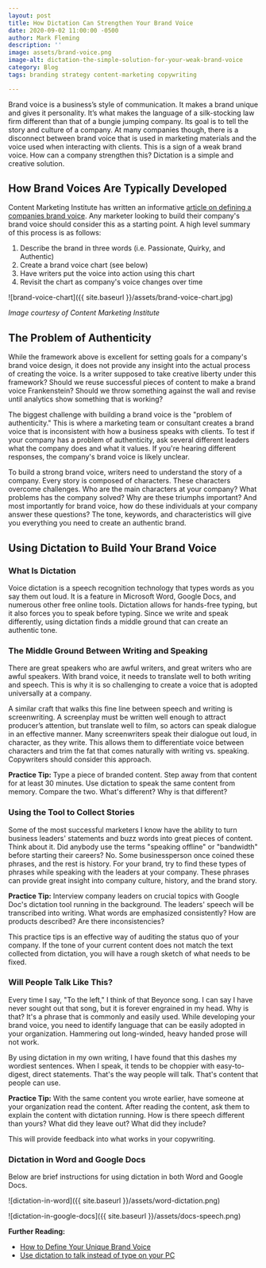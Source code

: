 ```yaml
---
layout: post
title: How Dictation Can Strengthen Your Brand Voice
date: 2020-09-02 11:00:00 -0500
author: Mark Fleming
description: ''
image: assets/brand-voice.png
image-alt: dictation-the-simple-solution-for-your-weak-brand-voice
category: Blog
tags: branding strategy content-marketing copywriting

---
```

Brand voice is a business’s style of communication. It makes a brand unique and gives it personality. It’s what makes the language of a silk-stocking law firm different than that of a bungie jumping company. Its goal is to tell the story and culture of a company. At many companies though, there is a disconnect between brand voice that is used in marketing materials and the voice used when interacting with clients. This is a sign of a weak brand voice. How can a company strengthen this? Dictation is a simple and creative solution.

## How Brand Voices Are Typically Developed

Content Marketing Institute has written an informative [article on defining a companies brand voice](https://contentmarketinginstitute.com/2015/10/define-brand-voice/). Any marketer looking to build their company's brand voice should consider this as a starting point. A high level summary of this process is as follows:

1. Describe the brand in three words (i.e. Passionate, Quirky, and Authentic)
2. Create a brand voice chart (see below)
3. Have writers put the voice into action using this chart
4. Revisit the chart as company's voice changes over time

![brand-voice-chart]({{ site.baseurl }}/assets/brand-voice-chart.jpg)

_Image courtesy of Content Marketing Institute_

## The Problem of Authenticity

While the framework above is excellent for setting goals for a company's brand voice design, it does not provide any insight into the actual process of creating the voice. Is a writer supposed to take creative liberty under this framework? Should we reuse successful pieces of content to make a brand voice Frankenstein? Should we throw something against the wall and revise until analytics show something that is working?

The biggest challenge with building a brand voice is the "problem of authenticity." This is where a marketing team or consultant creates a brand voice that is inconsistent with how a business speaks with clients. To test if your company has a problem of authenticity, ask several different leaders what the company does and what it values. If you're hearing different responses, the company's brand voice is likely unclear.

To build a strong brand voice, writers need to understand the story of a company. Every story is composed of characters. These characters overcome challenges. Who are the main characters at your company? What problems has the company solved? Why are these triumphs important? And most importantly for brand voice, how do these individuals at your company answer these questions? The tone, keywords, and characteristics will give you everything you need to create an authentic brand.

## Using Dictation to Build Your Brand Voice

### What Is Dictation

Voice dictation is a speech recognition technology that types words as you say them out loud. It is a feature in Microsoft Word, Google Docs, and numerous other free online tools. Dictation allows for hands-free typing, but it also forces you to speak before typing. Since we write and speak differently, using dictation finds a middle ground that can create an authentic tone.

### The Middle Ground Between Writing and Speaking

There are great speakers who are awful writers, and great writers who are awful speakers. With brand voice, it needs to translate well to both writing and speech. This is why it is so challenging to create a voice that is adopted universally at a company.

A similar craft that walks this fine line between speech and writing is screenwriting. A screenplay must be written well enough to attract producer’s attention, but translate well to film, so actors can speak dialogue in an effective manner. Many screenwriters speak their dialogue out loud, in character, as they write. This allows them to differentiate voice between characters and trim the fat that comes naturally with writing vs. speaking. Copywriters should consider this approach.

**Practice Tip:** Type a piece of branded content. Step away from that content for at least 30 minutes. Use dictation to speak the same content from memory. Compare the two. What's different? Why is that different?

### Using the Tool to Collect Stories

Some of the most successful marketers I know have the ability to turn business leaders' statements and buzz words into great pieces of content. Think about it. Did anybody use the terms "speaking offline" or "bandwidth" before starting their careers? No. Some businessperson once coined these phrases, and the rest is history. For your brand, try to find these types of phrases while speaking with the leaders at your company. These phrases can provide great insight into company culture, history, and the brand story.

**Practice Tip:** Interview company leaders on crucial topics with Google Doc's dictation tool running in the background. The leaders' speech will be transcribed into writing. What words are emphasized consistently? How are products described? Are there inconsistencies? 

This practice tips is an effective way of auditing the status quo of your company. If the tone of your current content does not match the text collected from dictation, you will have a rough sketch of what needs to be fixed.

### Will People Talk Like This?

Every time I say, "To the left," I think of that Beyonce song. I can say I have never sought out that song, but it is forever engrained in my head. Why is that? It's a phrase that is commonly and easily used. While developing your brand voice, you need to identify language that can be easily adopted in your organization. Hammering out long-winded, heavy handed prose will not work.

By using dictation in my own writing, I have found that this dashes my wordiest sentences. When I speak, it tends to be choppier with easy-to-digest, direct statements. That's the way people will talk. That's content that people can use.

**Practice Tip:** With the same content you wrote earlier, have someone at your organization read the content. After reading the content, ask them to explain the content with dictation running. How is there speech different than yours? What did they leave out? What did they include?

This will provide feedback into what works in your copywriting.

### Dictation in Word and Google Docs

Below are brief instructions for using dictation in both Word and Google Docs.

![dictation-in-word]({{ site.baseurl }}/assets/word-dictation.png)

![dictation-in-google-docs]({{ site.baseurl }}/assets/docs-speech.png)

**Further Reading:**

* [How to Define Your Unique Brand Voice](https://coschedule.com/marketing-strategy/brand-voice/)
* [Use dictation to talk instead of type on your PC](https://support.microsoft.com/en-us/help/4042244/windows-10-use-dictation)